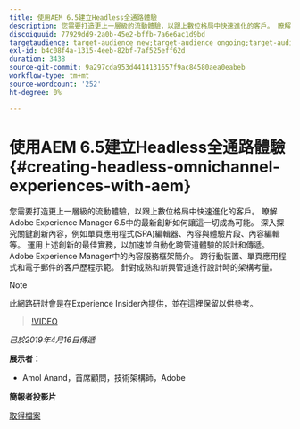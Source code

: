 ```yaml
---
title: 使用AEM 6.5建立Headless全通路體驗
description: 您需要打造更上一層級的流動體驗，以跟上數位格局中快速進化的客戶。 瞭解Adobe Experience Manager 6.5中的最新創新如何讓這一切成為可能。 深入探究關鍵創新內容，例如單頁應用程式(SPA)編輯器、內容與體驗片段、內容編輯等。 運用上述創新的最佳實務，以加速並自動化跨管道體驗的設計和傳遞。 Adobe Experience Manager中的內容服務框架簡介。 跨行動裝置、單頁應用程式和電子郵件的客戶歷程示範。 針對成熟和新興管道進行設計時的架構考量。
discoiquuid: 77929dd9-2a0b-45e2-bffb-7a6e6ac1d9bd
targetaudience: target-audience new;target-audience ongoing;target-audience upgrader
exl-id: b4c08f4a-1315-4eeb-82bf-7af525eff62d
duration: 3438
source-git-commit: 9a297cda953d4414131657f9ac84580aea0eabeb
workflow-type: tm+mt
source-wordcount: '252'
ht-degree: 0%

---
```


# 使用AEM 6.5建立Headless全通路體驗{#creating-headless-omnichannel-experiences-with-aem}

您需要打造更上一層級的流動體驗，以跟上數位格局中快速進化的客戶。 瞭解Adobe Experience Manager 6.5中的最新創新如何讓這一切成為可能。 深入探究關鍵創新內容，例如單頁應用程式(SPA)編輯器、內容與體驗片段、內容編輯等。 運用上述創新的最佳實務，以加速並自動化跨管道體驗的設計和傳遞。 Adobe Experience Manager中的內容服務框架簡介。 跨行動裝置、單頁應用程式和電子郵件的客戶歷程示範。 針對成熟和新興管道進行設計時的架構考量。

>[!NOTE]
>
>此網路研討會是在Experience Insider內提供，並在這裡保留以供參考。

>[!VIDEO](https://video.tv.adobe.com/v/27088/?quality=9)

*已於2019年4月16日傳遞*

**展示者：**

* Amol Anand，首席顧問，技術架構師，Adobe

**簡報者投影片**

[取得檔案](assets/headless-omnichannelwebinar04162019.pdf)
